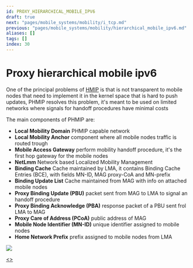 ```yaml
---
id: PROXY_HIERARCHICAL_MOBILE_IPV6
draft: true
next: "pages/mobile_systems/mobility/i_tcp.md"
previous: "pages/mobile_systems/mobility/hierarchical_mobile_ipv6.md"
aliases: []
tags: []
index: 30
---
```


# Proxy hierarchical mobile ipv6

One of the principal problems of [HMIP](pages/mobile_systems/mobility/proxy_hierarchical_mobile_ipv6.md)  is that is not transparent to mobile nodes that need to implement it in the kernel space that is hard to push updates, PHMIP resolves this problem, it's meant to be used on limited networks where signals for handoff procedures have minimal costs

The main components of PHMIP are:

- **Local Mobility Domain** PHMIP capable network
- **Local Mobility Anchor** component where all mobile nodes traffic is routed trough
- **Mobile Access Gateway** perform mobility handoff procedure, it's the first hop gateway for the mobile nodes
- **NetLmm** Network based Localized Mobility Management
- **Binding Cache** Cache maintained by LMA, it contains Binding Cache Entries (BCE), with fields MN-ID, MAG proxy-CoA and MN-prefix
- **Binding Update List**  Cache maintained from MAG with info on attached mobile nodes
- **Proxy Binding Update (PBU)**  packet sent from MAG to LMA to signal an handoff procedure
- **Proxy Binding Acknowledge (PBA)** response packet of a PBU sent frol LMA to MAG
- **Proxy Care of Address (PCoA)**  public address of MAG
- **Mobile Node Identifier (MN-ID)**  unique identifier assigned to mobile nodes
- **Home Network Prefix** prefix assigned to mobile nodes from LMA

![](assets/mobile_systems/Pasted%20image%2020240608155305.png)

[<](pages/mobile_systems/mobility/hierarchical_mobile_ipv6.md)[>](pages/mobile_systems/mobility/i_tcp.md)
